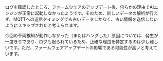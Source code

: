 ログを確認したところ、ファームウェアのアップデート後、何らかの理由でAIエンジンが正常に起動しなかったようです。そのため、新しいデータの解析が行えず、MQTTへの送信タイミングでも古いデータしかなく、古い情報を送信しないようにスキップされたと考えられます。

今回の車両検知が動作しなかった（またはハングした）原因については、発生が一度きりであり、ログも限られているため、正確な理由を特定するのは少し難しいです。ただ、ファームウェアアップデートの影響である可能性が高いと考えています。
